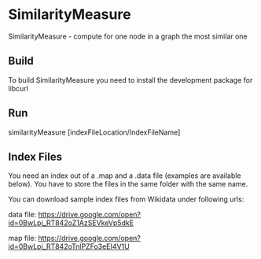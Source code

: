 # SimilarityMeasure
SimilarityMeasure - compute for one node in a graph the most similar one

## Build
To build SimilarityMeasure you need to install the development package for libcurl

## Run

similarityMeasure [indexFileLocation/IndexFileName]

## Index Files
You need an index out of a .map and a .data file (examples are available below). You have to store the files in the same folder with the same name.

You can download sample index files from Wikidata under following urls:

data file:
https://drive.google.com/open?id=0BwLpj_RT842oZ1AzSEVkeVp5dkE

map file:
https://drive.google.com/open?id=0BwLpj_RT842oTnlPZFo3eEI4V1U
